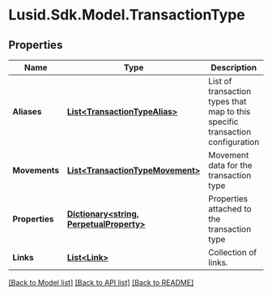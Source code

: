 # Lusid.Sdk.Model.TransactionType

## Properties

Name | Type | Description | Notes
------------ | ------------- | ------------- | -------------
**Aliases** | [**List&lt;TransactionTypeAlias&gt;**](TransactionTypeAlias.md) | List of transaction types that map to this specific transaction configuration | 
**Movements** | [**List&lt;TransactionTypeMovement&gt;**](TransactionTypeMovement.md) | Movement data for the transaction type | 
**Properties** | [**Dictionary&lt;string, PerpetualProperty&gt;**](PerpetualProperty.md) | Properties attached to the transaction type | [optional] 
**Links** | [**List&lt;Link&gt;**](Link.md) | Collection of links. | [optional] 

[[Back to Model list]](../README.md#documentation-for-models) [[Back to API list]](../README.md#documentation-for-api-endpoints) [[Back to README]](../README.md)

